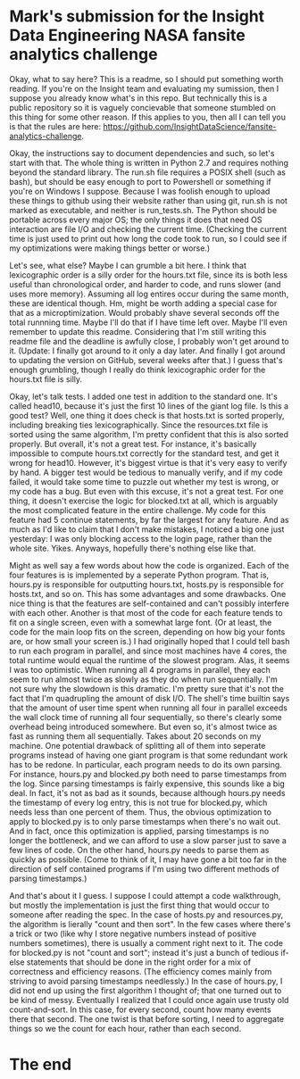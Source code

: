 # Mark's submission for the Insight Data Engineering NASA fansite analytics challenge

Okay, what to say here?  This is a readme, so I should put something worth reading.  If you're on the Insight team and evaluating my sumission, then I suppose you already know what's in this repo.  But technically this is a public repository so it is vaguely concievable that someone stumbled on this thing for some other reason.  If this applies to you, then all I can tell you is that the rules are here: https://github.com/InsightDataScience/fansite-analytics-challenge.

Okay, the instructions say to document dependencies and such, so let's start with that.  The whole thing is written in Python 2.7 and requires nothing beyond the standard library.  The run.sh file requires a POSIX shell (such as bash), but should be easy enough to port to Powershell or something if you're on Windows I suppose.  Because I was foolish enough to upload these things to github using their website rather than using git, run.sh is not marked as executable, and neither is run_tests.sh.  The Python should be portable across every major OS; the only things it does that need OS interaction are file I/O and checking the current time.  (Checking the current time is just used to print out how long the code took to run, so I could see if my optimizations were making things better or worse.)

Let's see, what else?  Maybe I can grumble a bit here.  I think that lexicographic order is a silly order for the hours.txt file, since its is both less useful than chronological order, and harder to code, and runs slower (and uses more memory).  Assuming all log entires occur during the same month, these are identical though.  Hm, might be worth adding a special case for that as a microptimization.  Would probably shave several seconds off the total runnning time.  Maybe I'll do that if I have time left over.  Maybe I'll even remember to update this readme.  Considering that I'm still writing this readme file and the deadline is awfully close, I probably won't get around to it.  (Update: I finally got around to it only a day later.  And finally I got around to updating the version on GitHub, several weeks after that.)  I guess that's enough grumbling, though I really do think lexicographic order for the hours.txt file is silly.

Okay, let's talk tests.  I added one test in addition to the standard one.  It's called head10, because it's just the first 10 lines of the giant log file.  Is this a good test?  Well, one thing it does check is that hosts.txt is sorted properly, including breaking ties lexicographically.  Since the resources.txt file is sorted using the same algorithm, I'm pretty confident that this is also sorted properly.  But overall, it's not a great test.  For instance, it's basically impossible to compute hours.txt correctly for the standard test, and get it wrong for head10.  However, it's biggest virtue is that it's very easy to verify by hand.  A bigger test would be tedious to manually verify, and if my code failed, it would take some time to puzzle out whether my test is wrong, or my code has a bug.  But even with this excuse, it's not a great test.  For one thing, it doesn't exercise the logic for blocked.txt at all, which is arguably the most complicated feature in the entire challenge.  My code for this feature had 5 continue statements, by far the largest for any feature.  And as much as I'd like to claim that I don't make mistakes, I noticed a big one just yesterday: I was only blocking access to the login page, rather than the whole site.  Yikes.  Anyways, hopefully there's nothing else like that.

Might as well say a few words about how the code is organized.  Each of the four features is is implemented by a seperate Python program.  That is, hours.py is responsible for outputting hours.txt, hosts.py is responsible for hosts.txt, and so on.  This has some advantages and some drawbacks.  One nice thing is that the features are self-contained and can't possibly interfere with each other.  Another is that most of the code for each feature tends to fit on a single screen, even with a somewhat large font.  (Or at least, the code for the main loop fits on the screen, depending on how big your fonts are, or how small your screen is.)  I had originally hoped that I could tell bash to run each program in parallel, and since most machines have 4 cores, the total runtime would equal the runtime of the slowest program.  Alas, it seems I was too optimistic.  When running all 4 programs in parallel, they each seem to run almost twice as slowly as they do when run sequentially.  I'm not sure why the slowdown is this dramatic.  I'm pretty sure that it's not the fact that I'm quadrupling the amount of disk I/O.  The shell's time builtin says that the amount of user time spent when running all four in parallel exceeds the wall clock time of running all four sequentially, so there's clearly some overhead being introduced somewhere.  But even so, it's almost twice as fast as running them all sequentially.  Takes about 20 seconds on my machine.  One potential drawback of splitting all of them into seperate programs instead of having one giant program is that some redundant work has to be redone.  In particular, each program needs to do its own parsing.  For instance, hours.py and blocked.py both need to parse timestamps from the log.  Since parsing timestamps is fairly expensive, this sounds like a big deal.  In fact, it's not as bad as it sounds, because although hours.py needs the timestamp of every log entry, this is not true for blocked.py, which needs less than one percent of them.  Thus, the obvious optimization to apply to blocked.py is to only parse timestamps when there's no wait out.  And in fact, once this optimization is applied, parsing timestamps is no longer the bottleneck, and we can afford to use a slow parser just to save a few lines of code.  On the other hand, hours.py needs to parse them as quickly as possible.  (Come to think of it, I may have gone a bit too far in the direction of self contained programs if I'm using two different methods of parsing timestamps.)

And that's about it I guess.  I suppose I could attempt a code walkthrough, but mostly the implementation is just the first thing that would occur to someone after reading the spec.  In the case of hosts.py and resources.py, the algorithm is lierally "count and then sort".  In the few cases where there's a trick or two (like why I store negative numbers instead of positive numbers sometimes), there is usually a comment right next to it.  The code for blocked.py is not "count and sort"; instead it's just a bunch of tedious if-else statements that should be done in the right order for a mix of correctness and efficiency reasons.  (The efficiency comes mainly from striving to avoid parsing timestamps needlessly.)  In the case of hours.py, I did not end up using the first algorithm I thought of; that one turned out to be kind of messy.  Eventually I realized that I could once again use trusty old count-and-sort.  In this case, for every second, count how many events there that second.  The one twist is that before sorting, I need to aggregate things so we the count for each hour, rather than each second.

# The end
